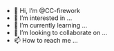 - 👋 Hi, I’m @CC-firework
- 👀 I’m interested in ...
- 🌱 I’m currently learning ...
- 💞️ I’m looking to collaborate on ...
- 📫 How to reach me ...

<!---
CC-firework/CC-firework is a ✨ special ✨ repository because its `README.md` (this file) appears on your GitHub profile.
You can click the Preview link to take a look at your changes.
--->
